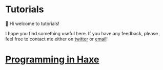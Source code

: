 # Tutorials

👋 Hi welcome to tutorials!

I hope you find something useful here. If you have any feedback, please feel free to contact me either on [twitter]() or [email]()!

# [Programming in Haxe](programming_in_haxe.html)